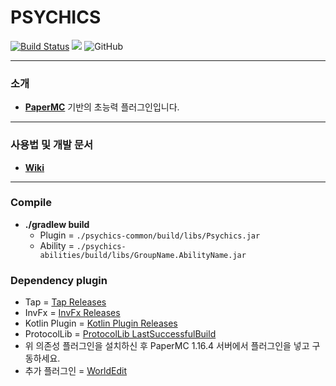# PSYCHICS
[![Build Status](https://travis-ci.org/noonmaru/psychics.svg?branch=master)](https://travis-ci.org/noonmaru/psychics)
[![](https://jitpack.io/v/noonmaru/psychics.svg)](https://jitpack.io/#noonmaru/psychics)
![GitHub](https://img.shields.io/github/license/noonmaru/psychics)

---
### 소개
* [**PaperMC**](https://papermc.io/) 기반의 초능력 플러그인입니다.
---

### 사용법 및 개발 문서
* [**Wiki**](https://github.com/noonmaru/psychics/wiki)
---
### Compile
* **./gradlew build**
  * Plugin = `./psychics-common/build/libs/Psychics.jar`
  * Ability = `./psychics-abilities/build/libs/GroupName.AbilityName.jar`
  
### Dependency plugin
  * Tap = [Tap Releases](https://github.com/noonmaru/tap/releases)
  * InvFx = [InvFx Releases](https://github.com/noonmaru/invfx/releases)
  * Kotlin Plugin = [Kotlin Plugin Releases](https://github.com/noonmaru/kotlin-plugin/releases)
  * ProtocolLib = [ProtocolLib LastSuccessfulBuild](https://ci.dmulloy2.net/job/ProtocolLib/lastSuccessfulBuild/artifact/target/ProtocolLib.jar)
  * 위 의존성 플러그인을 설치하신 후 PaperMC 1.16.4 서버에서 플러그인을 넣고 구동하세요.
  * 추가 플러그인 = [WorldEdit](https://dev.bukkit.org/projects/worldedit/files)
